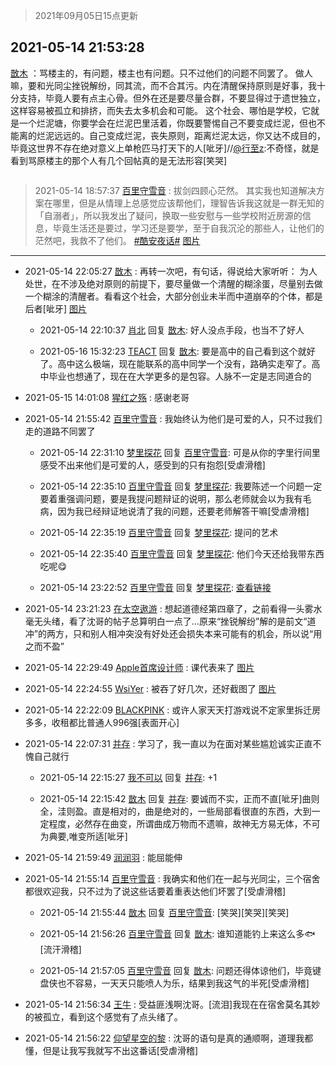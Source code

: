 > 2021年09月05日15点更新
<link rel="stylesheet" href="https://cdn.jsdelivr.net/gh/taotie6/sampleJSON@main/css/photo_show.css">


 ## 2021-05-14 21:53:28 

 [㪚木](https://www.coolapk.com/feed/26979887?shareKey=YTE5ZjRhOWJjMDA1NjEzMTc3ZjE~) ：骂楼主的，有问题，楼主也有问题。只不过他们的问题不同罢了。
做人嘛，要和光同尘挫锐解纷，同其流，而不合其污。内在清醒保持原则是好事，我十分支持，毕竟人要有点主心骨。但外在还是要尽量合群，不要显得过于遗世独立，这样容易被孤立和排挤，而失去太多机会和可能。
这个社会、哪怕是学校<!--break-->，它就是一个烂泥塘，你要学会在烂泥巴里活着，你既要警惕自己不要变成烂泥，但也不能离的烂泥远远的。自己变成烂泥，丧失原则，距离烂泥太远，你又达不成目的，毕竟这世界不存在绝对意义上单枪匹马打天下的人[呲牙]//<a class="feed-link-uname" href="/u/行至z">@行至z</a>:不奇怪，就是看到骂原楼主的那个人有几个回帖真的是无法形容[笑哭] 

<div class="album">
<img class="img-item" src="" />
</div>

> 2021-05-14 18:57:37 
> [百里守雪音](https://www.coolapk.com/feed/26976248?shareKey=YWYxNWM2YTE3ZTFmNjEzMTc3ZjE~) : 拔剑四顾心茫然。 其实我也知道解决方案在哪里，但是从情理上总感觉应该帮他们，理智告诉我这就是一群无知的「自溺者」，所以我发出了疑问，换取一些安慰与一些学校附近房源的信息，毕竟生活还是要过，学习还是要学，至于自我沉沦的那些人，让他们的茫然吧，我救不了他们。 <a class="feed-link-tag" href="/t/酷安夜话?type=0">#酷安夜话#</a> 
[图片](http://image.coolapk.com/feed/2021/0514/18/1080769_0effbaf1_9856_0997@1080x2486.jpeg)

 ------- 

- 2021-05-14 22:05:27 [㪚木](uid=1081091) : 再转一次吧，有句话，得说给大家听听：
为人处世，在不涉及绝对原则的前提下，要尽量做一个清醒的糊涂蛋，尽量别去做一个糊涂的清醒者。看看这个社会，大部分创业未半而中道崩卒的个体，都是后者[呲牙] [图片](http://image.coolapk.com/feed/2019/0507/23/1081091_4540_495@400x225.gif)

    - 2021-05-14 22:10:37 [肖北](uid=1156293) 回复 [㪚木](uid=1081091): 好人没点手段，也当不了好人 

    - 2021-05-16 15:32:23 [TEACT](uid=1436689) 回复 [㪚木](uid=1081091): 要是高中的自己看到这个就好了。高中这么极端，现在能联系的高中同学一个没有，路确实走窄了。高中毕业也想通了，现在在大学更多的是包容。人脉不一定是志同道合的 

- 2021-05-15 14:01:08 [猩红之殇](uid=803648) : 感谢老哥 

- 2021-05-14 21:55:42 [百里守雪音](uid=1080769) : 我始终认为他们是可爱的人，只不过我们走的道路不同罢了 

    - 2021-05-14 22:31:10 [梦里探花](uid=836750) 回复 [百里守雪音](uid=1080769): 可是从你的字里行间里感受不出来他们是可爱的人，感受到的只有抱怨[受虐滑稽] 

    - 2021-05-14 22:35:10 [百里守雪音](uid=1080769) 回复 [梦里探花](uid=836750): 我要陈述一个问题一定要着重强调问题，要是我提问题辩证的说明，那么老师就会以为我有毛病，因为我已经辩证地说清了我的问题，还要老师解答干嘛[受虐滑稽] 

    - 2021-05-14 22:35:19 [百里守雪音](uid=1080769) 回复 [梦里探花](uid=836750): 提问的艺术 

    - 2021-05-14 22:35:40 [百里守雪音](uid=1080769) 回复 [梦里探花](uid=836750): 他们今天还给我带东西吃呢😋 

    - 2021-05-14 23:22:52 [百里守雪音](uid=1080769) 回复 [梦里探花](uid=836750): <a class="feed-link-url" href="https://www.coolapk.com/feed/26981570?shareKey=OWRjZDM4MmExYjhiNjA5ZTkzNzg~&amp;shareUid=1080769&amp;shareFrom=com.coolapk.market_11.1.5.1" title="https://www.coolapk.com/feed/26981570?shareKey=OWRjZDM4MmExYjhiNjA5ZTkzNzg~&amp;shareUid=1080769&amp;shareFrom=com.coolapk.market_11.1.5.1" target="_blank" rel="nofollow">查看链接</a> 

- 2021-05-14 23:21:23 [在太空遨游](uid=1105791) : 想起道德经第四章了，之前看得一头雾水毫无头绪，看了沈哥的帖子总算明白一点了…原来“挫锐解纷”解的是前文“道冲”的两方，只和别人相冲突没有好处还会损失本来可能有的机会，所以说“用之而不盈” 

- 2021-05-14 22:29:49 [Apple首席设计师](uid=1550816) : 课代表来了 [图片](http://image.coolapk.com/feed/2021/0514/22/1550816_b9ddcc2b_2588_3148@1080x2248.jpeg)

- 2021-05-14 22:24:55 [WsiYer](uid=3832235) : 被吞了好几次，还好截图了 [图片](http://image.coolapk.com/feed/2021/0514/22/3832235_e84fda89_2293_6423@1080x2400.jpeg)

- 2021-05-14 22:22:09 [BLACKPINK](uid=532936) : 或许人家天天打游戏说不定家里拆迁房多多，收租都比普通人996强[表面开心] 

- 2021-05-14 22:07:31 [并存](uid=1248138) : 学习了，我一直以为在面对某些尴尬诚实正直不愧自己就行 

    - 2021-05-14 22:15:27 [我不可以](uid=1078113) 回复 [并存](uid=1248138): +1 

    - 2021-05-14 22:15:42 [㪚木](uid=1081091) 回复 [并存](uid=1248138): 要诚而不实，正而不直[呲牙]曲则全，洼则盈。直是相对的，曲是绝对的，一些局部看很直的东西，大到一定程度，必然存在曲变，所谓曲成万物而不遗嘛，故神无方易无体，不可为典要,唯变所适[呲牙] 

- 2021-05-14 21:59:49 [润润羽](uid=1389802) : 能屈能伸 

- 2021-05-14 21:55:14 [百里守雪音](uid=1080769) : 我确实和他们在一起与光同尘，三个宿舍都很欢迎我，只不过为了说这些话要着重表达他们坏罢了[受虐滑稽] 

    - 2021-05-14 21:55:44 [㪚木](uid=1081091) 回复 [百里守雪音](uid=1080769): [笑哭][笑哭][笑哭] 

    - 2021-05-14 21:56:26 [百里守雪音](uid=1080769) 回复 [㪚木](uid=1081091): 谁知道能钓上来这么多🐟[流汗滑稽] 

    - 2021-05-14 21:57:05 [百里守雪音](uid=1080769) 回复 [㪚木](uid=1081091): 问题还得体谅他们，毕竟键盘侠也不容易，一天天只能喷人为乐，结果到我这气的半死[受虐滑稽] 

- 2021-05-14 21:56:34 [王牛](uid=4084218) : 受益匪浅啊沈哥。[流泪]我现在在宿舍莫名其妙的被孤立，看到这个感觉有了点头绪了。 

- 2021-05-14 21:56:22 [仰望星空的黎](uid=1961388) : 沈哥的语句是真的通顺啊，道理我都懂，但是让我写我就写不出这番话[受虐滑稽] 

